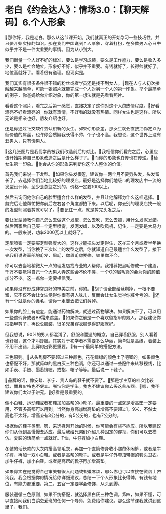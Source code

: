 # 老白《约会达人》：情场3.0：【聊天解码】6.个人形象

🎼那你好，我是老白。那么从这节课开始，我们就真正的开始学习一些技巧性，并且要开始实操的知识。那在我们中国说到个人形象，穿着打扮，在多数男人心目中似乎并不是一件太重要的事情。因为从小到大。

我们衡量一个人好不好的标准，要么是学习成绩，要么是工作能力，要么是收入多少，要么是社会地位，形象好不好，似乎并不重要。有钱就好了，长得帅就好了。地位高就好了。看着很有道理。但现实是。

我们其实有很多条件很不错的粉丝或者学员还是找不到女人。🎼现在人与人初次接触越来越简单，可能一张照片就能完成一个人对另一个人的第一印象。举个最简单的例子，你爸妈给你介绍对象，你的第一想法就是先看看照片。

看看这个照片，看完之后第一感觉，直接决定了这你对这个人的热情程度。🎼好看漂亮不好看漂亮的，你就有热情，不好看的就没有热情。同样女生也是这样。所以无论是相亲也好，朋友介绍也好。

还是你通过社交软件去认识新的女生。如果你形象差，那女生就会直接把你定义为低价值的屌丝，也许你会质疑我长得不帅，个子也不高。我想说，这个世界上没有丑男人，只有懒男人。

🎼这几张图片是我们学员被我们改造前后的对比。🎼我相信你们看完之后，心里应该开始期待自己形象改造之后是什么样子了。🎼而你的形象也在传也在传递。🎼给女生第一印象。🎼他会从你的形象来判断你这个人整体的价值。

首先我们来说一下发型。🎼如果你头发很短，建议你一两个月不要剪头发，头发留长了，去选择你们当地比较好的理发店，最好是选择你们地级市的理发店中一流的发型设计师，至少是总监之别的，价格一定要100以上。

然后去询问他你自己的脸型适合什么样的发型，并且让他解释为什么这样选择。🎼剪完后让他帮忙把你前后左右各个角度都拍下来。以后呢，你去别的理发店找一般的发型师照着剪就可以了。🎼要记住一点，就是剪完头发之后。

要让发型师教你自己怎么去做这个发型，怎么去吹，怎么去抓，用什么发泥发蜡。然后回家后自己买一个定型喷雾，发泥发蜡，以及吹风机，记住，一定要是大马力的。一般来说，功率2000瓦以上就好了。

定型喷雾一定要买定型强度大的，这样才能把头发定得住，这样三个月或者半年换一次发型，当你换了三次以上的发型之后，你就知道自己最适合什么发型了。接下来我们说说面部的毛发，眉毛，你眉毛你要修。如果你不会。

你可以去当地稍微大一点的理发店找专业的人帮你。我推荐把眉毛修成一个建眉，千万不要觉得自己一个大男人弄这些会不伦不类，一个O的眉毛真的会为你的颜值加分不少。这一点你一定要相信我。

如果你没有形成非常良好的审美之前，你的。🎼胡子请全部给我剃掉，一根不要留，它不仅不会让女生觉得你很有男人味儿，反而会让女生觉得你脏兮兮的。🎼还有一个就是你的鼻毛，请你一定要去把它们剪掉。

如果你的脸上有痘痘，能通过药物解决，就通过药物解决。如果解决不了，可以用一些遮瑕膏或者BB霜来遮盖。🎼如果你之前是一个喜欢留指甲的男人，那我建议你把指甲剪了，再说说服装，很多兄弟穿衣服觉得舒服就好。

但我想说，90%的男人都混淆了，舒服和邋遢的概念，自己穿着舒服，别人看着也舒服，这个才叫舒服。其实对于初学者不需要多么华丽，简单就是高级，着装上不用不出错，比穿的出彩更重要。🎼有一个最简单的搭配方法。

三色原则。🎼从头到脚不要超过三种颜色，花花绿绿的颜色土了吧唧的。如果颜色也搭配不好，那就简单的黑白灰三种色调，你还可以通过一些配件来转移视线，比如手表、手链、墨墨镜嗯，戒指、帽子等等。最后说一下鞋子。

🎼品牌的话，像安踏、李宁、贵人鸟的鞋子就不要了。🎼那是学生穿的档次比较低，而且价格也不便宜。哪怕你是学生，我也不建议你去买这些东西。🎼嗯，我不建议你们太过于讲究。🎼好看是最重要的。

像小白鞋、运动鞋或者布鞋加加高帮的小靴子。最重要的一点就是增高垫一定要用，不管多高都可以用到。当然你身高加增高垫的增高不要超过1。9米，不然太高也不太好。增高垫有3公分的，有5公分的，也有7公分的。

根据你的鞋子类型。嗯，来选择刚开始的时候，你可能会有些不适应。所以我建议你们从低到高慢慢去适应。最后我给兄弟们介绍几种固定的穿搭，你们可以去模仿。夏装的话简单一点就好。T恤，牛仔裤加小白鞋。

冬装的话长款的大衣内搭高领毛衣，再加一个直筒修身收小腿的休闲裤，或者是牛仔裤，再加一双小白鞋。或者是高帮的靴子。或者是牛仔外套加带帽的套头卫衣。加牛仔裤，加小白鞋。或者是高帮的靴子再加增高垫。

如果你实在是觉得自己审美有很大问题或者嫌麻烦，那么你也可以直接在微信上咨询我，我会根据你的情况给你详细建议，总结一下个人形象比长得帅，有钱有地位，有能力都重要。第二，五官一定要学会修饰，从头到脚。

服装遵循三色原则，如果不统搭配，就选择黑白灰三种色调。第四，如果不懂，可以直接问我们白鸥恋爱班的任何一个导师，免费给你建议。那么这节课我就讲到这里了，我们。

